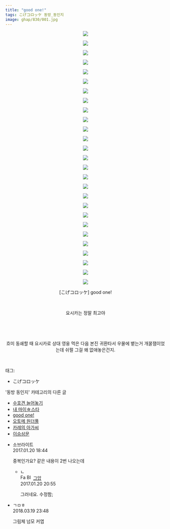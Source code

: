 ```yaml
---
title: "good one!"
tags: こげコロッケ 동방_동인지
image: ghap/830/001.jpg
---
```

<div class="article">
<p style="text-align: center; clear: none; float: none;"><img src="{{ site.nasurl }}/ghap/830/001.jpg"/></p>
<p style="text-align: center; clear: none; float: none;"><img src="{{ site.nasurl }}/ghap/830/002.jpg"/></p>
<p style="text-align: center; clear: none; float: none;"><img src="{{ site.nasurl }}/ghap/830/003.jpg"/></p>
<p style="text-align: center; clear: none; float: none;"><img src="{{ site.nasurl }}/ghap/830/004.jpg"/></p>
<p style="text-align: center; clear: none; float: none;"><img src="{{ site.nasurl }}/ghap/830/005.jpg"/></p>
<p style="text-align: center; clear: none; float: none;"><img src="{{ site.nasurl }}/ghap/830/006.jpg"/></p>
<p style="text-align: center; clear: none; float: none;"><img src="{{ site.nasurl }}/ghap/830/007.jpg"/></p>
<p style="text-align: center; clear: none; float: none;"><img src="{{ site.nasurl }}/ghap/830/008.jpg"/></p>
<p style="text-align: center; clear: none; float: none;"><img src="{{ site.nasurl }}/ghap/830/009.jpg"/></p>
<p style="text-align: center; clear: none; float: none;"><img src="{{ site.nasurl }}/ghap/830/010.jpg"/></p>
<p style="text-align: center; clear: none; float: none;"><img src="{{ site.nasurl }}/ghap/830/011.jpg"/></p>
<p style="text-align: center; clear: none; float: none;"><img src="{{ site.nasurl }}/ghap/830/012.jpg"/></p>
<p style="text-align: center; clear: none; float: none;"><img src="{{ site.nasurl }}/ghap/830/013.jpg"/></p>
<p style="text-align: center; clear: none; float: none;"><img src="{{ site.nasurl }}/ghap/830/014.jpg"/></p>
<p style="text-align: center; clear: none; float: none;"><img src="{{ site.nasurl }}/ghap/830/015.jpg"/></p>
<p style="text-align: center; clear: none; float: none;"><img src="{{ site.nasurl }}/ghap/830/016.jpg"/></p>
<p style="text-align: center; clear: none; float: none;"><img src="{{ site.nasurl }}/ghap/830/017.jpg"/></p>
<p style="text-align: center; clear: none; float: none;"><img src="{{ site.nasurl }}/ghap/830/018.jpg"/></p>
<p style="text-align: center; clear: none; float: none;"><img src="{{ site.nasurl }}/ghap/830/019.jpg"/></p>
<p style="text-align: center; clear: none; float: none;"><img src="{{ site.nasurl }}/ghap/830/020.jpg"/></p>
<p style="text-align: center; clear: none; float: none;"><img src="{{ site.nasurl }}/ghap/830/021.jpg"/></p>
<p style="text-align: center; clear: none; float: none;"><img src="{{ site.nasurl }}/ghap/830/022.jpg"/></p>
<p style="text-align: center; clear: none; float: none;"><img src="{{ site.nasurl }}/ghap/830/023.jpg"/></p>
<p style="text-align: center; clear: none; float: none;"><img src="{{ site.nasurl }}/ghap/830/024.jpg"/></p>
<p style="text-align: center; clear: none; float: none;"><img src="{{ site.nasurl }}/ghap/830/025.jpg"/></p>
<p style="text-align: center; clear: none; float: none;"><img src="{{ site.nasurl }}/ghap/830/026.jpg"/></p>
<p style="text-align: center; clear: none; float: none;"><img src="{{ site.nasurl }}/ghap/830/027.jpg"/></p>
<p style="text-align: center; clear: none; float: none;">[こげコロッケ] good one!</p>
<p style="text-align: center; clear: none; float: none;"><br/></p>
<p style="text-align: center; clear: none; float: none;">요시카는 정말 최고야</p>
<p style="text-align: center; clear: none; float: none;"><br/></p>
<p style="text-align: center; clear: none; float: none;"><br/></p>
<p style="text-align: center; clear: none; float: none;">흐미 동쇄할 때 요시카로 상대 영웅 먹은 다음 본진 귀환타서 우물에 뱉는거 개꿀잼이었는데 쉬펄 그걸 왜 없애놓은건지.</p>
<p><br/></p>
</div><div class="tagTrail">
<p>태그: </p>
<ul>
<li>こげコロッケ</li>
</ul>
</div><div class="another">
<p>'동방 동인지' 카테고리의 다른 글</p>
<ul>
<li><a href="/2016-07-13-ghap_832">수호견 늘어놓기</a></li>
<li><a href="/2016-07-13-ghap_831">내 마이☆스타</a></li>
<li><a href="/2016-07-13-ghap_830">good one!</a></li>
<li><a href="/2016-07-13-ghap_829">오토메 원더풀</a></li>
<li><a href="/2016-07-13-ghap_827">카레의 아가씨</a></li>
<li><a href="/2016-07-13-ghap_826">이승삼문</a></li>
</ul>
</div><div class="cb_module cb_fluid">
<div class="cb_wrt cb_profile">
<div class="comment">
<ul>
<li class="cb_thumb_off" id="comment14896302">
<div class="cb_comment_area">
<div class="cb_info_area">
<div class="cb_section">
<span class="cb_nick_name">소브라이트</span>
</div>
<div class="cb_section">
<span class="cb_date">2017.01.20 18:44 </span>
</div>
</div>
<div class="cb_dsc_comment">
<p class="cb_dsc">
											중복인가요? 같은 내용이 2번 나오는데
										</p>
</div>
<ul>
<li class="cb_thumb_off" id="comment14896384">
<span class="cb_bu_subnode">ㄴ</span>
<div class="cb_comment_area">
<div class="cb_info_area">
<div class="cb_section">
<span class="cb_nick_name"><img alt="Favicon of https://ghaptouhou.tistory.com" height="16" onerror="this.onerror=null;this.parentNode.removeChild(this)" src="https://ghaptouhou.tistory.com/favicon.ico" width="16"/> <img alt="BlogIcon" height="16" onerror="this.parentNode.removeChild(this)" src="https://ghaptouhou.tistory.com/index.gif" width="16"/> <a href="https://ghaptouhou.tistory.com" onclick="return openLinkInNewWindow(this)"> 그압</a><span class="tistoryProfileLayerTrigger" onclick='TistoryProfile.show(event, this, {"title":"\uc800\uae30 \uc774\uac70 \ub098\uc911\uc5d0 \uc218\uc815 \uac00\ub2a5\ud558\ub098\uc694","url":"https:\/\/ghap.tistory.com","nickname":"\uadf8\uc555","items":[]}); return false;'></span></span>
</div>
<div class="cb_section">
<span class="cb_date">2017.01.20 20:55 </span>
</div>
</div>
<div class="cb_dsc_comment">
<p class="cb_dsc">
																그러네요. 수정함;
															</p>
</div>
</div>
</li>
</ul>
</div></li>
<li class="cb_thumb_off" id="comment15222275">
<div class="cb_comment_area">
<div class="cb_info_area">
<div class="cb_section">
<span class="cb_nick_name">ㄱㅁㅎ</span>
</div>
<div class="cb_section">
<span class="cb_date">2018.03.19 23:48 </span>
</div>
</div>
<div class="cb_dsc_comment">
<p class="cb_dsc">
											그림체 넘모 커엽
										</p>
</div>
</div></li>
</ul>
</div>
</div><!-- commentList close -->
</div>